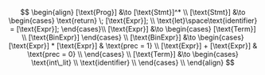 $$
\begin{align}
[\text{Prog}] &\to [\text{Stmt}]^* \\
[\text{Stmt}] &\to \begin{cases}
    \text{return} \; [\text{Expr}]; \\
    \text{let}\space\text{identifier} = [\text{Expr}];
\end{cases}\\
[\text{Expr}] &\to \begin{cases}
    [\text{Term}] \\
    [\text{BinExpr}]
\end{cases} \\
[\text{BinExpr}] &\to \begin{cases}
    [\text{Expr}] * [\text{Expr}] & \text{prec = 1} \\
    [\text{Expr}] + [\text{Expr}] & \text{prec = 0} \\
\end{cases} \\
[\text{Term}] &\to \begin{cases}
    \text{int\_lit} \\
    \text{identifier} \\
\end{cases} \\
\end{align}
$$
